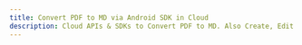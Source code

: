---title: Convert PDF to MD via Android SDK in Clouddescription: Cloud APIs & SDKs to Convert PDF to MD. Also Create, Edit & Render Microsoft Word & OpenOffice documents in the Cloud.---